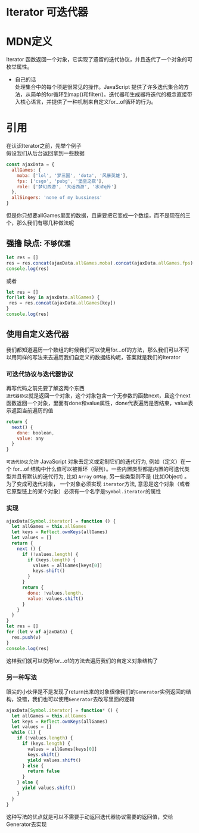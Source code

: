 # Iterator 可迭代器
# MDN定义
Iterator 函数返回一个对象，它实现了遗留的迭代协议，并且迭代了一个对象的可枚举属性。  
* 自己的话  
处理集合中的每个项是很常见的操作。JavaScript 提供了许多迭代集合的方法，从简单的for循环到map()和filter()。迭代器和生成器将迭代的概念直接带入核心语言，并提供了一种机制来自定义for…of循环的行为。

# 引用
在认识Iterator之前，先举个例子  
假设我们从后台返回拿到一些数据
```javascript
const ajaxData = {
  allGames: {
    moba: ['lol', '梦三国', 'dota', '风暴英雄'],
    fps: ['csgo', 'pubg', '堡垒之夜'],
    role: ['梦幻西游', '大话西游', '水浒q传']
  },
  allSingers: 'none of my bussiness'
}
 ```
 但是你只想要allGames里面的数据，且需要把它变成一个数组，而不是现在的三个，那么我们有哪几种做法呢
## 强撸 缺点: `不够优雅`
 ```javascript
let res = []
res = res.concat(ajaxData.allGames.moba).concat(ajaxData.allGames.fps).concat(ajaxData.allGames.role)
console.log(res)
 ```
 或者
 ```javascript
let res = []
for(let key in ajaxData.allGames) {
  res = res.concat(ajaxData.allGames[key])
}
console.log(res)
  ```
## 使用自定义迭代器  

我们都知道遍历一个数组的时候我们可以使用for...of的方法，那么我们可以不可以用同样的写法来去遍历我们自定义的数据结构呢，答案就是我们的Iterator  
### 可迭代协议与迭代器协议

再写代码之前先要了解这两个东西  
`迭代器协议`就是返回一个对象，这个对象包含一个无参数的函数next，且这个next函数返回一个对象，里面有done和value属性，done代表遍历是否结束，value表示返回当前遍历的值  
```javascript
return {
  next() {
    done: boolean,
    value: any
  }
}
```
`可迭代协议`允许 JavaScript 对象去定义或定制它们的迭代行为, 例如（定义）在一个 for…of 结构中什么值可以被循环（得到）。一些内置类型都是内置的可迭代类型并且有默认的迭代行为, 比如 `Array` or`Map`, 另一些类型则不是 (比如Object) 。为了变成可迭代对象， 一个对象必须实现 `iterator`方法, 意思是这个对象（或者它原型链上的某个对象）必须有一个名字是`Symbol.iterator`的属性

### 实现
```javascript
ajaxData[Symbol.iterator] = function () {
  let allGames = this.allGames
  let keys = Reflect.ownKeys(allGames)
  let values = []
  return {
    next () {
      if (!values.length) {
        if (keys.length) {
          values = allGames[keys[0]]
          keys.shift()
        }
      }
      return {
        done: !values.length,
        value: values.shift()
      }
    }
  }
}
let res = []
for (let v of ajaxData) {
  res.push(v)
}
console.log(res)
```
这样我们就可以使用for...of的方法去遍历我们的自定义对象结构了  
### 另一种写法
眼尖的小伙伴是不是发现了return出来的对象很像我们的`Generator`实例返回的结构，没错，我们也可以使用`Generator`去改写里面的逻辑
```javascript
ajaxData[Symbol.iterator] = function* () {
  let allGames = this.allGames
  let keys = Reflect.ownKeys(allGames)
  let values = []
  while (1) {
    if (!values.length) {
      if (keys.length) {
        values = allGames[keys[0]]
        keys.shift()
        yield values.shift()
      } else {
        return false
      }
    } else {
      yield values.shift()
    }
  }
}
```
这种写法的优点就是可以不需要手动返回迭代器协议需要的返回值，交给Generator去实现